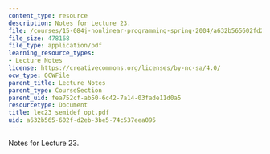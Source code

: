 ```yaml
---
content_type: resource
description: Notes for Lecture 23.
file: /courses/15-084j-nonlinear-programming-spring-2004/a632b565602fd2eb3be574c537eea095_lec23_semidef_opt.pdf
file_size: 478168
file_type: application/pdf
learning_resource_types:
- Lecture Notes
license: https://creativecommons.org/licenses/by-nc-sa/4.0/
ocw_type: OCWFile
parent_title: Lecture Notes
parent_type: CourseSection
parent_uid: fea752cf-ab50-6c42-7a14-03fade11d0a5
resourcetype: Document
title: lec23_semidef_opt.pdf
uid: a632b565-602f-d2eb-3be5-74c537eea095
---
```

Notes for Lecture 23.